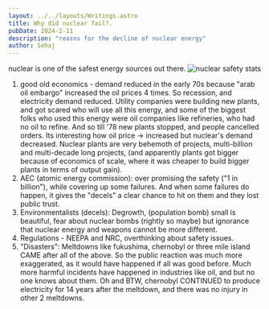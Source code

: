```yaml
---
layout: ../../layouts/Writings.astro
title: Why did nuclear fail?. 
pubDate: 2024-2-11
description: "reasns for the decline of nuclear energy"
author: Sehaj
---
```


nuclear is one of the safest energy sources out there. 
![nuclear safety stats](/images/image7.png)




1. good old economics - demand reduced in the early 70s because "arab oil embargo" increased the oil prices 4 times. So recession, and electricity demand reduced. Utility companies were building new plants, and got scared who will use all this energy, and some of the biggest folks who used this energy were oil companies like refineries, who had no oil to refine. And so till '78 new plants stopped, and people cancelled orders. Its interesting how oil price -> increased but nuclear's demand decreased. Nuclear plants are very behemoth of projects, multi-billion and multi-decade long projects, (and apparently plants got bigger because of economics of scale, where it was cheaper to build bigger plants in terms of output gain). 
2. AEC (atomic energy commission):  over promising the safety ("1 in billion"), while covering up some failures. And when some failures do happen, it gives the "decels" a clear chance to hit on them and they lost public trust. 
3. Environmentalists (decels): Degrowth, (population bomb) small is beautiful, fear about nuclear bombs (rightly so maybe) but ignorance that nuclear energy and weapons cannot be more different.
4. Regulations - NEEPA and NRC, overthinking about safety issues. 
5. "Disasters": Meltdowns like fukushima, chernobyl or three mile island CAME after all of the above. So the public reaction was much more exaggerated, as it would have happened if all was good before. Much more harmful incidents have happened in industries like oil, and but no one knows about them. Oh and BTW, chernobyl CONTINUED to produce electricity for 14 years after the meltdown, and there was no injury in other 2 meltdowns.  


